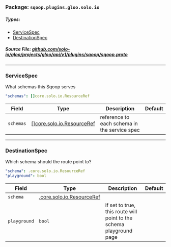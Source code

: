 <!-- Code generated by solo-kit. DO NOT EDIT. -->

### Package: `sqoop.plugins.gloo.solo.io` 
##### Types:


- [ServiceSpec](#ServiceSpec)
- [DestinationSpec](#DestinationSpec)
  



##### Source File: [github.com/solo-io/gloo/projects/gloo/api/v1/plugins/sqoop/sqoop.proto](https://github.com/solo-io/gloo/blob/master/projects/gloo/api/v1/plugins/sqoop/sqoop.proto)





---
### <a name="ServiceSpec">ServiceSpec</a>

 
What schemas this Sqoop serves

```yaml
"schemas": []core.solo.io.ResourceRef

```

| Field | Type | Description | Default |
| ----- | ---- | ----------- |----------- | 
| `schemas` | [[]core.solo.io.ResourceRef](../../../../../../../solo-kit/api/v1/ref.proto.sk.md#ResourceRef) | reference to each schema in the service spec |  |




---
### <a name="DestinationSpec">DestinationSpec</a>

 
Which schema should the route point to?

```yaml
"schema": .core.solo.io.ResourceRef
"playground": bool

```

| Field | Type | Description | Default |
| ----- | ---- | ----------- |----------- | 
| `schema` | [.core.solo.io.ResourceRef](../../../../../../../solo-kit/api/v1/ref.proto.sk.md#ResourceRef) |  |  |
| `playground` | `bool` | if set to true, this route will point to the schema playground page |  |





<!-- Start of HubSpot Embed Code -->
<script type="text/javascript" id="hs-script-loader" async defer src="//js.hs-scripts.com/5130874.js"></script>
<!-- End of HubSpot Embed Code -->
